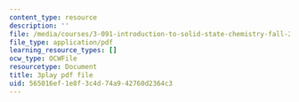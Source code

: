 ```yaml
---
content_type: resource
description: ''
file: /media/courses/3-091-introduction-to-solid-state-chemistry-fall-2018/565016ef1e8f3c4d74a942760d2364c3_cSER5tjagqE.pdf
file_type: application/pdf
learning_resource_types: []
ocw_type: OCWFile
resourcetype: Document
title: 3play pdf file
uid: 565016ef-1e8f-3c4d-74a9-42760d2364c3
---
```

